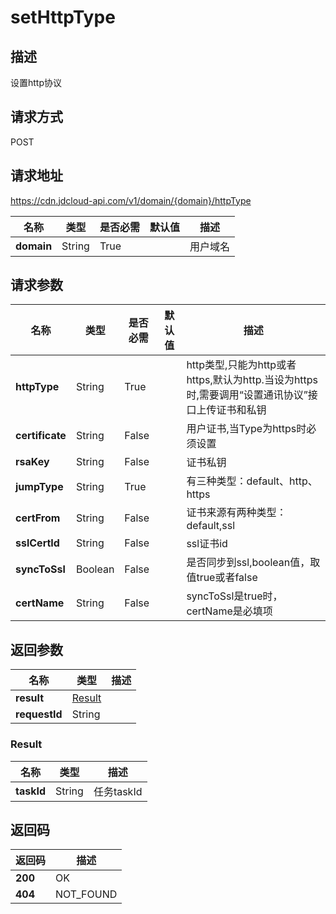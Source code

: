 # setHttpType


## 描述
设置http协议

## 请求方式
POST

## 请求地址
https://cdn.jdcloud-api.com/v1/domain/{domain}/httpType

|名称|类型|是否必需|默认值|描述|
|---|---|---|---|---|
|**domain**|String|True| |用户域名|

## 请求参数
|名称|类型|是否必需|默认值|描述|
|---|---|---|---|---|
|**httpType**|String|True| |http类型,只能为http或者https,默认为http.当设为https时,需要调用“设置通讯协议”接口上传证书和私钥|
|**certificate**|String|False| |用户证书,当Type为https时必须设置|
|**rsaKey**|String|False| |证书私钥|
|**jumpType**|String|True| |有三种类型：default、http、https|
|**certFrom**|String|False| |证书来源有两种类型：default,ssl|
|**sslCertId**|String|False| |ssl证书id|
|**syncToSsl**|Boolean|False| |是否同步到ssl,boolean值，取值true或者false|
|**certName**|String|False| |syncToSsl是true时，certName是必填项|


## 返回参数
|名称|类型|描述|
|---|---|---|
|**result**|[Result](sethttptype#result)| |
|**requestId**|String| |

### <div id="result">Result</div>
|名称|类型|描述|
|---|---|---|
|**taskId**|String|任务taskId|

## 返回码
|返回码|描述|
|---|---|
|**200**|OK|
|**404**|NOT_FOUND|